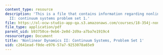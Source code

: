 ```yaml
---
content_type: resource
description: 'This is a file that contains information regarding nonlinear dynamics
  II: continuum systems problem set 1.'
file: https://ol-ocw-studio-app-qa.s3.amazonaws.com/courses/18-354j-nonlinear-dynamics-ii-continuum-systems-spring-2015/c2641eadf0dee97657a79253078a65e9_MIT18_354JS15_PSet1.pdf
file_type: application/pdf
parent_uid: b93750ce-9eb6-2e0d-2d9a-a7ba7e1919c4
resourcetype: Document
title: 'Nonlinear Dynamics II: Continuum Systems, Problem Set 1'
uid: c2641ead-f0de-e976-57a7-9253078a65e9
---
```

